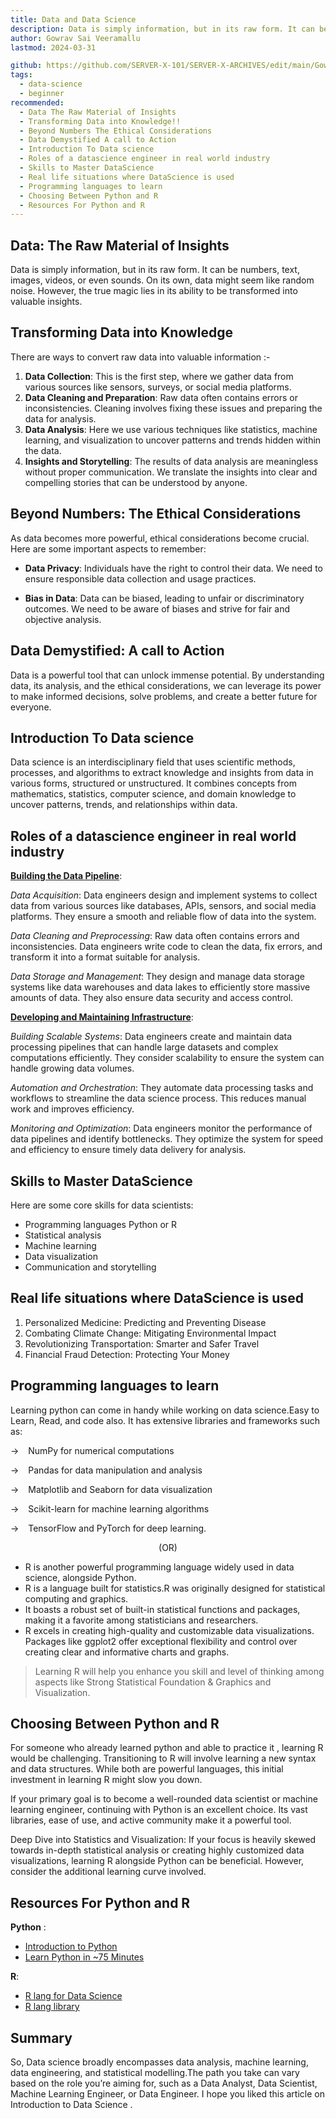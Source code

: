 ```yaml
---
title: Data and Data Science
description: Data is simply information, but in its raw form. It can be numbers, text, images, videos, or even sounds.  On its own, data might seem like random noise. However, the true magic lies in its ability to be transformed into valuable insights.
author: Gowrav Sai Veeramallu
lastmod: 2024-03-31

github: https://github.com/SERVER-X-101/SERVER-X-ARCHIVES/edit/main/Gowrav/articles/data-science-101/index.md
tags:
  - data-science
  - beginner
recommended:
  - Data The Raw Material of Insights
  - Transforming Data into Knowledge!!
  - Beyond Numbers The Ethical Considerations
  - Data Demystified A call to Action
  - Introduction To Data science
  - Roles of a datascience engineer in real world industry
  - Skills to Master DataScience
  - Real life situations where DataScience is used
  - Programming languages to learn
  - Choosing Between Python and R
  - Resources For Python and R
---
```


Data: The Raw Material of Insights
----------------------------------

Data is simply information, but in its raw form. It can be numbers, text, images, videos, or even sounds.  On its own, data might seem like random noise. However, the true magic lies in its ability to be transformed into valuable insights.

Transforming Data into Knowledge
----------------------------------

There are ways to convert raw data into valuable information :-

1. **Data Collection**: This is the first step, where we gather data from various sources like sensors, surveys, or
social media platforms.
1. **Data Cleaning and Preparation**: Raw data often contains errors or inconsistencies. Cleaning involves fixing these issues and preparing the data for analysis.
2. **Data Analysis**: Here we use various techniques like statistics, machine learning, and visualization to uncover patterns and trends hidden within the data.
3. **Insights and Storytelling**: The results of data analysis are meaningless without proper communication. We translate the insights into clear and compelling stories that can be understood by anyone.

Beyond Numbers: The Ethical Considerations
------------------------------------------

As data becomes more powerful, ethical considerations become crucial.  Here are some important aspects to remember:

* **Data Privacy**: Individuals have the right to control their data. We need to ensure responsible data collection and usage practices.

* **Bias in Data**: Data can be biased, leading to unfair or discriminatory outcomes. We need to be aware of biases and strive for fair and objective analysis.

Data Demystified: A call to Action
----------------------------------

Data is a powerful tool that can unlock immense potential. By understanding data, its analysis, and the ethical considerations, we can leverage its power to make informed decisions, solve problems, and create a better future for everyone.

Introduction To Data science
----------------------------

Data science is an interdisciplinary field that uses scientific methods, processes, and algorithms to extract knowledge and insights from data in various forms, structured or unstructured. It combines concepts from mathematics, statistics, computer science, and domain knowledge to uncover patterns, trends, and relationships within data.

Roles of a datascience engineer in real world industry
------------------------------------------------------

**<u>Building the Data Pipeline</u>**:

*Data Acquisition*: Data engineers design and implement systems to collect data from various sources like databases, APIs, sensors, and social media platforms. They ensure a smooth and reliable flow of data into the system.

*Data Cleaning and Preprocessing*: Raw data often contains errors and inconsistencies. Data engineers write code to clean the data, fix errors, and transform it into a format suitable for analysis.

*Data Storage and Management*: They design and manage data storage systems like data warehouses and data lakes to efficiently store massive amounts of data. They also ensure data security and access control.

**<u>Developing and Maintaining Infrastructure</u>**:

*Building Scalable Systems*: Data engineers create and maintain data processing pipelines that can handle large datasets and complex computations efficiently. They consider scalability to ensure the system can handle growing data volumes.

*Automation and Orchestration*: They automate data processing tasks and workflows to streamline the data science process. This reduces manual work and improves efficiency.

*Monitoring and Optimization*: Data engineers monitor the performance of data pipelines and identify bottlenecks. They optimize the system for speed and efficiency to ensure timely data delivery for analysis.

Skills to Master DataScience
-----------------------------

Here are some core skills for data scientists:

* Programming languages Python or R
* Statistical analysis
* Machine learning
* Data visualization
* Communication and storytelling

Real life situations where DataScience is used
----------------------------------

1. Personalized Medicine: Predicting and Preventing Disease
2. Combating Climate Change: Mitigating Environmental Impact
3. Revolutionizing Transportation: Smarter and Safer Travel
4. Financial Fraud Detection: Protecting Your Money

Programming languages to learn
-------------------------------

Learning python can come in handy while working on data science.Easy to Learn, Read, and code also.
It has extensive libraries and frameworks such as:

→ &ensp; NumPy for numerical computations

→ &ensp; Pandas for data manipulation and analysis

→ &ensp; Matplotlib and Seaborn for data visualization

→ &ensp; Scikit-learn for machine learning algorithms

→ &ensp; TensorFlow and PyTorch for deep learning.

<div align="center">(OR)</div>

* R is another powerful programming language widely used in data science, alongside Python.
* R is a language built for statistics.R was originally designed for statistical computing and graphics.
* It boasts a robust set of built-in statistical functions and packages, making it a favorite among statisticians and researchers.
* R excels in creating high-quality and customizable data visualizations. Packages like ggplot2 offer exceptional flexibility and control over creating clear and informative charts and graphs.

<div class="box box-green">

> Learning R will help you enhance you skill and level of thinking among aspects like Strong Statistical Foundation & Graphics and Visualization.

</div>

Choosing Between Python and R
------------------------------

For someone who already learned python and able to practice it , learning R would be challenging. Transitioning to R will involve learning a new syntax and data structures.
While both are powerful languages, this initial investment in learning R might slow you down.

If your primary goal is to become a well-rounded data scientist or machine learning engineer, continuing with Python is an excellent choice. Its vast libraries, ease of use, and active community make it a powerful tool.

Deep Dive into Statistics and Visualization: If your focus is heavily skewed towards in-depth statistical analysis or creating highly customized data visualizations, learning R alongside Python can be beneficial. However, consider the additional learning curve involved.

Resources For Python and R
----------------------------

**Python** :

* [Introduction to Python](https://www.afterhoursprogramming.com/tutorial/python/introduction-python/)
* [Learn Python in ~75 Minutes](https://www.youtube.com/watch?v=VchuKL44s6E&t=501s)

**R**:

* [R lang for Data Science](https://www.mygreatlearning.com/academy/learn-for-free/courses/r-for-data-science)
* [R lang library](https://stat.ethz.ch/R-manual/R-devel/library/datasets/html/00Index.html)

Summary
--------

So, Data science broadly encompasses data analysis, machine learning, data engineering, and statistical modelling.The path you take can vary based on the role you’re aiming for, such as a Data Analyst, Data Scientist, Machine Learning Engineer, or Data Engineer. I hope you liked this article on Introduction to Data Science .
